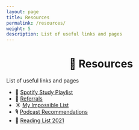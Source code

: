 ```yaml
---
layout: page
title: Resources
permalink: /resources/
weight: 5
description: List of useful links and pages
---
```

<h1 style="text-align:center;" >🍉 Resources</h1>
<p class="text-center" >List of useful links and pages</p>


* 🎵 [Spotify Study Playlist](https://open.spotify.com/playlist/6mtQxnGRYzAzILoJBPPcey?si=9Q8hWMgVSVWNEnyordHkyQ)
* 🎁 [Referrals](/referrals)
* ☀️ [My Impossible List](/impossible-list)
* 🎙️ [Podcast Recommendations](/podcast-recommendations)
* 📗 [Reading List 2021](/reading-list-2021)